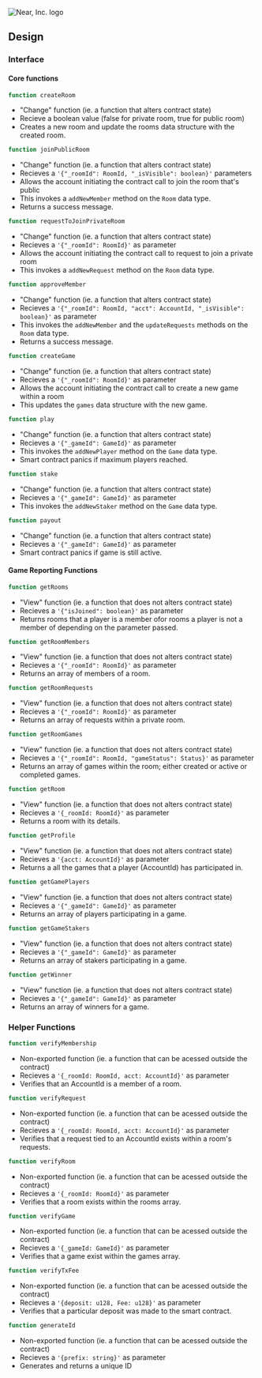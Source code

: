 ![Near, Inc. logo](https://near.org/wp-content/themes/near-19/assets/img/logo.svg?t=1553011311)

## Design

### Interface

#### Core functions

```ts
function createRoom
```
- "Change" function (ie. a function that alters contract state)
- Recieve a boolean value (false for private room, true for public room)
- Creates a new room and update the rooms data structure with the created room.

```ts
function joinPublicRoom
```
- "Change" function (ie. a function that alters contract state)
- Recieves a `'{"_roomId": RoomId, "_isVisible": boolean}'` parameters
- Allows the account initiating the contract call to join the room that's public
- This invokes a `addNewMember` method on the `Room` data type.
- Returns a success message.

```ts
function requestToJoinPrivateRoom
```
- "Change" function (ie. a function that alters contract state)
- Recieves a `'{"_roomId": RoomId}'` as parameter
- Allows the account initiating the contract call to request to join a private room
- This invokes a `addNewRequest` method on the `Room` data type.

```ts
function approveMember
```
- "Change" function (ie. a function that alters contract state)
- Recieves a `'{"_roomId": RoomId, "acct": AccountId, "_isVisible": boolean}'` as parameter
- This invokes the `addNewMember` and the `updateRequests` methods on the `Room` data type.
- Returns a success message.

```ts
function createGame
```
- "Change" function (ie. a function that alters contract state)
- Recieves a `'{"_roomId": RoomId}'` as parameter
- Allows the account initiating the contract call to create a new game within a room
- This updates the `games` data structure with the new game.


```ts
function play
```
- "Change" function (ie. a function that alters contract state)
- Recieves a `'{"_gameId": GameId}'` as parameter
- This invokes the `addNewPlayer` method on the `Game` data type.
- Smart contract panics if maximum players reached.


```ts
function stake
```
- "Change" function (ie. a function that alters contract state)
- Recieves a `'{"_gameId": GameId}'` as parameter
- This invokes the `addNewStaker` method on the `Game` data type.

```ts
function payout
```
- "Change" function (ie. a function that alters contract state)
- Recieves a `'{"_gameId": GameId}'` as parameter
- Smart contract panics if game is still active.

#### Game Reporting Functions

```ts
function getRooms
```
- "View" function (ie. a function that does not alters contract state)
- Recieves a `'{"isJoined": boolean}'` as parameter
- Returns rooms that a player is a member ofor rooms a player is not a member of depending on the parameter passed.

```ts
function getRoomMembers
```
- "View" function (ie. a function that does not alters contract state)
- Recieves a `'{"_roomId": RoomId}'` as parameter
- Returns an array of members of a room.

```ts
function getRoomRequests
```
- "View" function (ie. a function that does not alters contract state)
- Recieves a `'{"_roomId": RoomId}'` as parameter
- Returns an array of requests within a private room.

```ts
function getRoomGames
```
- "View" function (ie. a function that does not alters contract state)
- Recieves a `'{"_roomId": RoomId, "gameStatus": Status}'` as parameter
- Returns an array of games within the room; either created or active or completed games.

```ts
function getRoom
```
- "View" function (ie. a function that does not alters contract state)
- Recieves a `'{_roomId: RoomId}'` as parameter
- Returns a room with its details.

```ts
function getProfile
```
- "View" function (ie. a function that does not alters contract state)
- Recieves a `'{acct: AccountId}'` as parameter
- Returns a all the games that a player (AccountId) has participated in.

```ts
function getGamePlayers
```
- "View" function (ie. a function that does not alters contract state)
- Recieves a `'{"_gameId": GameId}'` as parameter
- Returns an array of players participating in a game.

```ts
function getGameStakers
```
- "View" function (ie. a function that does not alters contract state)
- Recieves a `'{"_gameId": GameId}'` as parameter
- Returns an array of stakers participating in a game.

```ts
function getWinner
```
- "View" function (ie. a function that does not alters contract state)
- Recieves a `'{"_gameId": GameId}'` as parameter
- Returns an array of winners for a game.

### Helper Functions

```ts
function verifyMembership
```
- Non-exported function (ie. a function that can be acessed outside the contract)
- Recieves a `'{_roomId: RoomId, acct: AccountId}'` as parameter
- Verifies that an AccountId is a member of a room.

```ts
function verifyRequest
```
- Non-exported function (ie. a function that can be acessed outside the contract)
- Recieves a `'{_roomId: RoomId, acct: AccountId}'` as parameter
- Verifies that a request tied to an AccountId exists within a room's requests.

```ts
function verifyRoom
```
- Non-exported function (ie. a function that can be acessed outside the contract)
- Recieves a `'{_roomId: RoomId}'` as parameter
- Verifies that a room exists within the rooms array.

```ts
function verifyGame
```
- Non-exported function (ie. a function that can be acessed outside the contract)
- Recieves a `'{_gameId: GameId}'` as parameter
- Verifies that a game exist within the games array.

```ts
function verifyTxFee
```
- Non-exported function (ie. a function that can be acessed outside the contract)
- Recieves a `'{deposit: u128, Fee: u128}'` as parameter
- Verifies that a particular deposit was made to the smart contract.

```ts
function generateId
```
- Non-exported function (ie. a function that can be acessed outside the contract)
- Recieves a `'{prefix: string}'` as parameter
- Generates and returns a unique ID